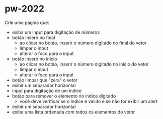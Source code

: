 # pw-2022

Crie uma página que:
- exiba um input para digitação de números
- botão inserir no final
  + ao clicar no botão, inserir o número digitado no final do vetor
  + limpar o input
  + alterar o foco para o input
- botão inserir no início
  + ao clicar no botão, inserir o número digitado no início do vetor
  + limpar o input
  + alterar o foco para o input
- botão limpar que "zera" o vetor
- exibir um separador horizontal
- input para digitação de um índice
- botão para remover o elemento no índice digitado
  + você deve verificar se o índice é valido e se não for exibir um alert
- exibir um separador horizontal
- exiba uma lista ordenada com todos os elementos do vetor